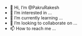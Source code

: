 - 👋 Hi, I’m @PakruRakesh
- 👀 I’m interested in ...
- 🌱 I’m currently learning ...
- 💞️ I’m looking to collaborate on ...
- 📫 How to reach me ...

<!---
PakruRakesh/PakruRakesh is a ✨ special ✨ repository because its `README.md` (this file) appears on your GitHub profile.
You can click the Preview link to take a look at your changes.
--->
